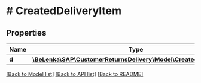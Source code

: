 # # CreatedDeliveryItem

## Properties

Name | Type | Description | Notes
------------ | ------------- | ------------- | -------------
**d** | [**\BeLenka\SAP\CustomerReturnsDelivery\Model\CreatedDeliveryItemD**](CreatedDeliveryItemD.md) |  | [optional]

[[Back to Model list]](../../README.md#models) [[Back to API list]](../../README.md#endpoints) [[Back to README]](../../README.md)
